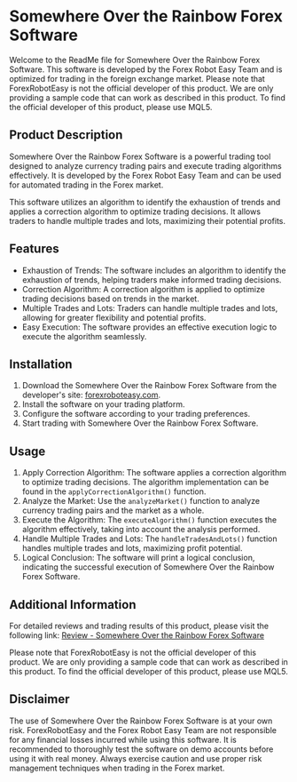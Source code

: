 # Somewhere Over the Rainbow Forex Software

Welcome to the ReadMe file for Somewhere Over the Rainbow Forex Software. This software is developed by the Forex Robot Easy Team and is optimized for trading in the foreign exchange market. Please note that ForexRobotEasy is not the official developer of this product. We are only providing a sample code that can work as described in this product. To find the official developer of this product, please use MQL5.

## Product Description

Somewhere Over the Rainbow Forex Software is a powerful trading tool designed to analyze currency trading pairs and execute trading algorithms effectively. It is developed by the Forex Robot Easy Team and can be used for automated trading in the Forex market.

This software utilizes an algorithm to identify the exhaustion of trends and applies a correction algorithm to optimize trading decisions. It allows traders to handle multiple trades and lots, maximizing their potential profits.

## Features

- Exhaustion of Trends: The software includes an algorithm to identify the exhaustion of trends, helping traders make informed trading decisions.
- Correction Algorithm: A correction algorithm is applied to optimize trading decisions based on trends in the market.
- Multiple Trades and Lots: Traders can handle multiple trades and lots, allowing for greater flexibility and potential profits.
- Easy Execution: The software provides an effective execution logic to execute the algorithm seamlessly.

## Installation

1. Download the Somewhere Over the Rainbow Forex Software from the developer's site: [forexroboteasy.com](https://forexroboteasy.com).
2. Install the software on your trading platform.
3. Configure the software according to your trading preferences.
4. Start trading with Somewhere Over the Rainbow Forex Software.

## Usage

1. Apply Correction Algorithm: The software applies a correction algorithm to optimize trading decisions. The algorithm implementation can be found in the `applyCorrectionAlgorithm()` function.
2. Analyze the Market: Use the `analyzeMarket()` function to analyze currency trading pairs and the market as a whole.
3. Execute the Algorithm: The `executeAlgorithm()` function executes the algorithm effectively, taking into account the analysis performed.
4. Handle Multiple Trades and Lots: The `handleTradesAndLots()` function handles multiple trades and lots, maximizing profit potential.
5. Logical Conclusion: The software will print a logical conclusion, indicating the successful execution of Somewhere Over the Rainbow Forex Software.

## Additional Information

For detailed reviews and trading results of this product, please visit the following link: [Review - Somewhere Over the Rainbow Forex Software](https://forexroboteasy.com/forex-robot-review/review-somewhere-over-the-rainbow-forex-software-optimized-trading/)

Please note that ForexRobotEasy is not the official developer of this product. We are only providing a sample code that can work as described in this product. To find the official developer of this product, please use MQL5.

## Disclaimer

The use of Somewhere Over the Rainbow Forex Software is at your own risk. ForexRobotEasy and the Forex Robot Easy Team are not responsible for any financial losses incurred while using this software. It is recommended to thoroughly test the software on demo accounts before using it with real money. Always exercise caution and use proper risk management techniques when trading in the Forex market.
